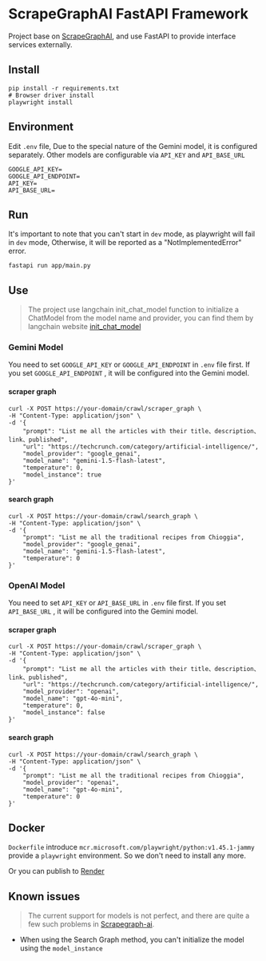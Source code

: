 # ScrapeGraphAI FastAPI Framework

Project base on [ScrapeGraphAI](https://github.com/ScrapeGraphAI/Scrapegraph-ai.git), and use FastAPI to provide interface services externally.

## Install

```shell
pip install -r requirements.txt
# Browser driver install
playwright install
```

## Environment
Edit `.env` file, Due to the special nature of the Gemini model, it is configured separately. Other models are configurable via `API_KEY` and `API_BASE_URL`

```
GOOGLE_API_KEY=
GOOGLE_API_ENDPOINT=
API_KEY=
API_BASE_URL=
```

## Run
It's important to note that you can't start in `dev` mode, as playwright will fail in `dev` mode, Otherwise, it will be reported as a "NotImplementedError" error.
```shell
fastapi run app/main.py
```

## Use

> The project use langchain init_chat_model function to initialize a ChatModel from the model name and provider, you can find them by langchain website [init_chat_model](https://api.python.langchain.com/en/latest/chat_models/langchain.chat_models.base.init_chat_model.html)

### Gemini Model

You need to set  `GOOGLE_API_KEY` or `GOOGLE_API_ENDPOINT`  in `.env` file first. If you set `GOOGLE_API_ENDPOINT` , it will be configured into the Gemini model.

#### scraper graph

```shell
curl -X POST https://your-domain/crawl/scraper_graph \
-H "Content-Type: application/json" \
-d '{
    "prompt": "List me all the articles with their title、description、link、published",
    "url": "https://techcrunch.com/category/artificial-intelligence/",
    "model_provider": "google_genai",
    "model_name": "gemini-1.5-flash-latest",
    "temperature": 0,
    "model_instance": true
}'

```

#### search graph

```shell
curl -X POST https://your-domain/crawl/search_graph \
-H "Content-Type: application/json" \
-d '{
    "prompt": "List me all the traditional recipes from Chioggia",
    "model_provider": "google_genai",
    "model_name": "gemini-1.5-flash-latest",
    "temperature": 0
}'
```

### OpenAI Model

You need to set  `API_KEY` or `API_BASE_URL`  in `.env` file first. If you set `API_BASE_URL` , it will be configured into the Gemini model.

#### scraper graph

```shell
curl -X POST https://your-domain/crawl/scraper_graph \
-H "Content-Type: application/json" \
-d '{
    "prompt": "List me all the articles with their title、description、link、published",
    "url": "https://techcrunch.com/category/artificial-intelligence/",
    "model_provider": "openai",
    "model_name": "gpt-4o-mini",
    "temperature": 0,
    "model_instance": false
}'
```

#### search graph

```shell
curl -X POST https://your-domain/crawl/search_graph \
-H "Content-Type: application/json" \
-d '{
    "prompt": "List me all the traditional recipes from Chioggia",
    "model_provider": "openai",
    "model_name": "gpt-4o-mini",
    "temperature": 0
}'
```



## Docker

`Dockerfile` introduce `mcr.microsoft.com/playwright/python:v1.45.1-jammy` provide a `playwright` environment. So we don't need to install any more.

Or you can publish to [Render](https://render.com/)

## Known issues
> The current support for models is not perfect, and there are quite a few such problems in [Scrapegraph-ai](https://github.com/ScrapeGraphAI/Scrapegraph-ai/issues).

- When using the Search Graph method, you can't initialize the model using the `model_instance` 